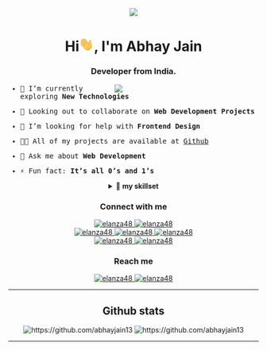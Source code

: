 <div align="center">
  <img width="200rem"; height="auto" src="./resources/img/materialHacker.png"/>
  <h1>Hi<img width="30rem" src="./images/hi.gif">, I'm Abhay Jain</h1>
  <h3>Developer from India.</h3>
</div>

<div>
  <samp>
  <img align="right" width="290rem" height="auto" src="./resources/img/geek.gif"/>

- 🌱 I’m currently exploring **New Technologies**

- 👯 Looking out to collaborate on <strong>Web Development Projects</strong>

- 🤝 I’m looking for help with **Frontend Design**

- 👨‍💻 All of my projects are available at [Github](https://github.com/abhayjain13)

- 💬 Ask me about **Web Development**

- ⚡ Fun fact: **It’s all 0’s and 1’s**
</samp>
</div>

<details align="center">
<summary>🔬 <strong>my skillset</strong></summary>

<div>
  <div align="center">
    <h1>Knowledge Base</h1>
    <img width="440rem" height="auto" src="./resources/img/code-dev2.gif"/>
  </div>

  <div align="center">
    <h3>Languages</h3>
    <a href="https://www.python.org/" target="_blank"> 
      <img src="https://img.shields.io/badge/Python-3776AB.svg?style=for-the-badge&logo=python&logoColor=white"
        alt="python"/>
    </a>
    <a href="https://www.java.com" target="_blank"> 
      <img src="https://img.shields.io/badge/Java-007396.svg?style=for-the-badge&logo=java&logoColor=white" 
        alt="java"/> 
    </a>
    <a href="https://developer.mozilla.org/en-US/docs/Web/JavaScript" target="_blank"> 
      <img src="https://img.shields.io/badge/Javascript-F7DF1E.svg?style=for-the-badge&logo=javascript&logoColor=black"
        alt="javascript"/> 
    </a>
    <a href="https://www.w3.org/html/" target="_blank"> 
      <img src="https://img.shields.io/badge/html-E34F26.svg?style=for-the-badge&logo=html5&logoColor=white"
        alt="html5"/> 
    </a>
    <a href="https://www.w3schools.com/css/" target="_blank">
      <img src="https://img.shields.io/badge/css-1572B6.svg?style=for-the-badge&logo=css3&logoColor=white"
        alt="css3"/>
    </a>
    <a href="https://www.typescriptlang.org/" target="_blank"> 
      <img src="https://img.shields.io/badge/typescript-3178C6.svg?style=for-the-badge&logo=typescript&logoColor=white"
        alt="typescript"/>
    </a>
  </div>

  <div align="center">
    <h3>Frontend</h3>
    <a href="https://getbootstrap.com" target="_blank">
      <img src="https://img.shields.io/badge/bootstrap-7952B3.svg?style=for-the-badge&logo=bootstrap&logoColor=white"
        alt="bootstrap"/>
    </a>
    <a href="https://babeljs.io/" target="_blank">
      <img src="https://img.shields.io/badge/babel-F9DC3E.svg?style=for-the-badge&logo=babel&logoColor=black" alt="babel"/> 
    </a>
    <a href="https://reactjs.org/" target="_blank"> 
      <img src="https://img.shields.io/badge/reactjs-61DAFB.svg?style=for-the-badge&logo=react&logoColor=black"
        alt="react"/> 
    </a>
    <a href="https://redux.js.org" target="_blank"> 
      <img src="https://img.shields.io/badge/redux-764ABC.svg?style=for-the-badge&logo=redux&logoColor=white" alt="redux"/> 
    </a> 
    <a href="https://jquery.com/" target="_blank">
      <img src="https://img.shields.io/badge/jquery-0769AD.svg?style=for-the-badge&logo=jquery&logoColor=white" alt="jquery"/> 
    </a>
  </div>

  <div align="center">
    <h3>Backend</h3>
    <a href="https://nodejs.org" target="_blank"> 
      <img src="https://img.shields.io/badge/node.js-339933.svg?style=for-the-badge&logo=nodedotjs&logoColor=white"
        alt="nodejs"/> 
    </a>
    <a href="https://hibernate.org/" target="_blank"> 
      <img src="https://img.shields.io/badge/hibernate-59666C.svg?style=for-the-badge&logo=hibernate&logoColor=white" alt="hibernate " /> 
    </a>
    <a href="https://spring.io/" target="_blank"> 
      <img src="https://img.shields.io/badge/spring%20boot-6DB33F.svg?style=for-the-badge&logo=springboot&logoColor=white" alt="spring Boot" /> 
    </a>
    <a href="https://www.docker.com/" target="_blank">
      <img src="https://img.shields.io/badge/docker-2496ED.svg?style=for-the-badge&logo=docker&logoColor=white"
        alt="docker"/>
    </a>
    <a href="https://kubernetes.io" target="_blank"> 
      <img src="https://img.shields.io/badge/kubernetes-326CE5.svg?style=for-the-badge&logo=kubernetes&logoColor=white" alt="kubernetes"/>
    </a>
    <a href="https://www.nginx.com" target="_blank"> 
      <img src="https://img.shields.io/badge/nginx-009639.svg?style=for-the-badge&logo=nginx&logoColor=white" 
        alt="nginx"/> 
    </a>
  </div>

  <div align="center">
    <h3>Database</h3>
    <a href="https://www.postgresql.org" target="_blank"> 
      <img src="https://img.shields.io/badge/postgreSQL-4169E1.svg?style=for-the-badge&logo=postgresql&logoColor=white"
        alt="postgresql"/> 
    </a>
    <a href="https://redis.io" target="_blank"> 
      <img src="https://img.shields.io/badge/redis-DC382D.svg?style=for-the-badge&logo=redis&logoColor=white"
        alt="redis"/>
    </a>
    <a href="https://www.sqlite.org/" target="_blank"> 
      <img src="https://img.shields.io/badge/sqlite-003B57.svg?style=for-the-badge&logo=sqlite&logoColor=white"
        alt="sqlite"/> 
    </a>
    <a href="https://www.mongodb.com/" target="_blank"> 
      <img src="https://img.shields.io/badge/mongodb-47A248.svg?style=for-the-badge&logo=mongodb&logoColor=white"
        alt="mongodb"/> 
    </a>
    <a href="https://www.cockroachlabs.com/" target="_blank"> 
      <img src="https://img.shields.io/badge/Cockroach%20DB-6933FF.svg?style=for-the-badge&logo=cockroachlabs&logoColor=white"
        alt="cockroachdb"/> 
    </a>
  </div>

  <div align="center">
    <h3>Cloud & Hosting</h3>
    <a href="https://aws.amazon.com/" target="_blank">
      <img  src="https://img.shields.io/badge/AWS-232F3E.svg?style=for-the-badge&logo=amazonaws&logoColor=white" alt="aws"/> 
    </a>
    <a href="https://firebase.google.com/" target="_blank">
      <img src="https://img.shields.io/badge/firebase-FFCA28.svg?style=for-the-badge&logo=firebase&logoColor=black" alt="firebase"/>
    </a>
    <a href="https://netlify.com/" target="_blank">
      <img src="https://img.shields.io/badge/netlify-00C7B7.svg?style=for-the-badge&logo=netlify&logoColor=black" alt="firebase"/>
    </a>
    <a href="https://heroku.com" target="_blank"> 
      <img src="https://img.shields.io/badge/heroku-430098.svg?style=for-the-badge&logo=heroku&logoColor=white"
        alt="heroku"/> 
    </a> 
  </div>

  <div align="center">
    <h3>Testing</h3>
    <a href="https://jestjs.io/" target="_blank"> 
      <img src="https://img.shields.io/badge/Jest-C21325.svg?style=for-the-badge&logo=jest&logoColor=white"
        alt="jestjs" /> 
    </a> 
    <a href="https://junit.org/junit5/" target="_blank"> 
      <img src="https://img.shields.io/badge/junit-25A162.svg?style=for-the-badge&logo=junit5&logoColor=white" alt="junit5" /> 
    </a> 
  </div>

  <div align="center">
    <h3>Version Control & CI/CD</h3>
    <a href="https://git-scm.com/" target="_blank">
      <img src="https://img.shields.io/badge/git-F05032.svg?style=for-the-badge&logo=git&logoColor=white"
        alt="git"/>
    </a>
    <a href="https://github.com/ELanza-48" target="_blank">
      <img src="https://img.shields.io/badge/github-181717.svg?style=for-the-badge&logo=github&logoColor=white" alt="github" />
    </a>
    <a href="https://gitlab.com/Elanza-48" target="_blank">
      <img src="https://img.shields.io/badge/gitlab-181717.svg?style=for-the-badge&logo=gitlab&logoColor=white"
        alt="git"/>
    </a>
    <a href="https://www.jenkins.io" target="_blank"> 
      <img src="https://img.shields.io/badge/jenkins-D24939.svg?style=for-the-badge&logo=jenkins&logoColor=white" alt="jenkins"/> 
    </a>
    <a href="https://circleci.com/" target="_blank"> 
      <img src="https://img.shields.io/badge/circle%20ci-343434.svg?style=for-the-badge&logo=circleci&logoColor=white" alt="circleCI"/> 
    </a>
  </div>

  <div align="center">
    <h3>Preferred IDEs, Tools & Platform</h3>
    <a href="https://eclipse.org" target="_blank">
      <img src="https://img.shields.io/badge/eclipse-2C2255.svg?style=for-the-badge&logo=eclipse&logoColor=white" alt="eclipse IDE"/> 
    </a>
    <a href="https://code.visualstudio.com/" target="_blank">
      <img src="https://img.shields.io/badge/vscode-007ACC.svg?style=for-the-badge&logo=visualstudiocode&logoColor=white" alt="vsCode"/> 
    </a>
    <a href="https://www.jetbrains.com/" target="_blank">
      <img src="https://img.shields.io/badge/jetbrains-000000.svg?style=for-the-badge&logo=jetbrains&logoColor=white" alt="jetbrains" />
    </a>
    <a href="https://postman.com" target="_blank"> 
      <img src="https://img.shields.io/badge/postman-FF6C37.svg?style=for-the-badge&logo=postman&logoColor=white" alt="postman"/>
    </a>
    <a href="https://insomnia.rest/" target="_blank"> 
      <img src="https://img.shields.io/badge/Insomnia-4000BF.svg?style=for-the-badge&logo=Insomnia&logoColor=white" alt="Insomnia"/>
    </a>
    <a href="https://ubuntu.com/" target="_blank"> 
      <img src="https://img.shields.io/badge/ubuntu-E95420.svg?style=for-the-badge&logo=ubuntu&logoColor=white" alt="ubuntu"/>
    </a>
  </div>
</div>
</details>

<div align="center">
  <h3>Connect with me</h3>
  <div>
    <a  href="https://dev.to/elanza48" target="_blank">
      <img src="https://img.shields.io/badge/DEV.to-0A0A0A.svg?style=for-the-badge&logo=devdotto&logoColor=white" alt="elanza48"/>
    </a>
    <a href="https://medium.com/@elanza48" target="_blank">
      <img src="https://img.shields.io/badge/medium-000000.svg?style=for-the-badge&logo=medium&logoColor=white" alt="elanza48"/>
    </a>
  </div>
  <div>
    <a  href="https://linkedin.com/in/elanza48" target="_blank">
      <img src="https://img.shields.io/badge/Linked%20In-0A66C2.svg?style=for-the-badge&logo=linkedin&logoColor=white" alt="elanza48"/>
    </a>
    <a href="https://twitter.com/elanza48" target="_blank">
      <img src="https://img.shields.io/badge/Twitter-1DA1F2.svg?style=for-the-badge&logo=twitter&logoColor=white" alt="elanza48"/>
    </a>
    <a href="https://dribbble.com/elanza48" target="_blank">
      <img src="https://img.shields.io/badge/Dribbble-EA4C89.svg?style=for-the-badge&logo=dribbble&logoColor=black" alt="elanza48"/>
    </a>
  </div>
  <div>
    <a  href="https://www.codechef.com/users/elanza48" target="_blank">
      <img src="https://img.shields.io/badge/Codechef-5B4638.svg?style=for-the-badge&logo=codechef&logoColor=white" alt="elanza48"/>
    </a>
    <a href="https://www.hackerrank.com/elanza48" target="_blank">
      <img src="https://img.shields.io/badge/Hackerrank-00EA64.svg?style=for-the-badge&logo=hackerrank&logoColor=black" alt="elanza48"/>
    </a>
  </div>
  <div>
    <h3>Reach me</h3>
    <a  href="https://t.me/elanza48" target="_blank">
      <img src="https://img.shields.io/badge/Telegram-26A5E4.svg?style=for-the-badge&logo=telegram&logoColor=white" alt="elanza48"/>
    </a>
    <a href="mailto:elanza48@outlook.com?subject=Feedback%20From%20Github&body=Hello," target="_blank">
      <img src="https://img.shields.io/badge/Outlook-0078D4.svg?style=for-the-badge&logo=microsoftoutlook&logoColor=white" alt="elanza48"/>
    </a>
  </div>
</div>
<hr>

<div align="center">
  <h2>Github stats</h2> 
  <img src="https://github-readme-stats.vercel.app/api?username=abhayjain13&count_private=true&show_icons=true&theme=radical"
    alt="https://github.com/abhayjain13" />
  <img src="https://github-readme-streak-stats.herokuapp.com/?user=abhayjain13&theme=material-palenight" alt="https://github.com/abhayjain13" />
</div>
<hr>

